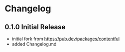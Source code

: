 # Changelog

## 0.1.0 Initial Release
- initial fork from https://pub.dev/packages/contentful
- added Changelog.md
